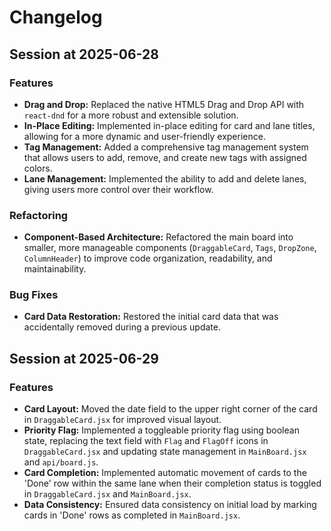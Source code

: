 # Changelog

## Session at 2025-06-28

### Features

*   **Drag and Drop:** Replaced the native HTML5 Drag and Drop API with `react-dnd` for a more robust and extensible solution.
*   **In-Place Editing:** Implemented in-place editing for card and lane titles, allowing for a more dynamic and user-friendly experience.
*   **Tag Management:** Added a comprehensive tag management system that allows users to add, remove, and create new tags with assigned colors.
*   **Lane Management:** Implemented the ability to add and delete lanes, giving users more control over their workflow.

### Refactoring

*   **Component-Based Architecture:** Refactored the main board into smaller, more manageable components (`DraggableCard`, `Tags`, `DropZone`, `ColumnHeader`) to improve code organization, readability, and maintainability.

### Bug Fixes

*   **Card Data Restoration:** Restored the initial card data that was accidentally removed during a previous update.

## Session at 2025-06-29

### Features

*   **Card Layout:** Moved the date field to the upper right corner of the card in `DraggableCard.jsx` for improved visual layout.
*   **Priority Flag:** Implemented a toggleable priority flag using boolean state, replacing the text field with `Flag` and `FlagOff` icons in `DraggableCard.jsx` and updating state management in `MainBoard.jsx` and `api/board.js`.
*   **Card Completion:** Implemented automatic movement of cards to the 'Done' row within the same lane when their completion status is toggled in `DraggableCard.jsx` and `MainBoard.jsx`.
*   **Data Consistency:** Ensured data consistency on initial load by marking cards in 'Done' rows as completed in `MainBoard.jsx`.